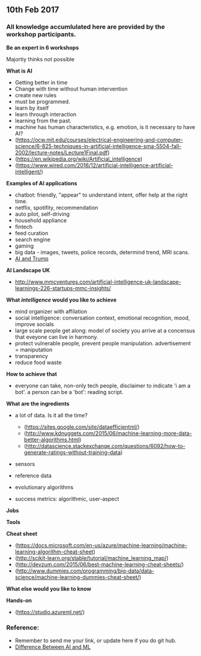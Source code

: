 ## 10th Feb 2017

### All knowledge accumlulated here are provided by the workshop participants.

**Be an expert in 6 workshops**

Majortiy thinks not possible

**What is AI**

- Getting better in time
- Change with time without human intervention
- create new rules
- must be programmed.
- learn by itself
- learn through interaction
- learning from the past.
- machine has human characteristics, e.g. emotion, is it necessary to have AI?
- (https://ocw.mit.edu/courses/electrical-engineering-and-computer-science/6-825-techniques-in-artificial-intelligence-sma-5504-fall-2002/lecture-notes/Lecture1Final.pdf)
- (https://en.wikipedia.org/wiki/Artificial_intelligence)
- (https://www.wired.com/2016/12/artificial-intelligence-artificial-intelligent/)

**Examples of AI applications**

- chatbot: friendly, "appear" to understand intent, offer help at the right time.
- netflix, spotifity, recommendation
- auto pilot, self-driving
- household appliance
- fintech
- feed curation
- search engine
- gaming
- big data - images, tweets, police records, determind trend, MRI scans.
- [AI and Trump](https://motherboard.vice.com/en_us/article/how-our-likes-helped-trump-win)

**AI Landscape UK**
- http://www.mmcventures.com/artificial-intelligence-uk-landscape-learnings-226-startups-mmc-insights/

**What *intelligence* would you like to achieve**
- mind organizer with affilation
- social intelligence: conversation context, emotional recognition, mood, improve socials
- large scale people get along: model of society you arrive at a concensus that eveyone can live in harmony.
- protect vulnerable people, prevent people manipulation. advertisement = maniputation
- transparency
- reduce food waste

**How to achieve that**
- everyone can take, non-only tech people, disclaimer to indicate 'i am a bot'. a person can be a 'bot': reading script.

**What are the ingredients**
- a lot of data. Is it all the time? 
  - (https://sites.google.com/site/dataefficientml/)
  - (http://www.kdnuggets.com/2015/06/machine-learning-more-data-better-algorithms.html)
  - (http://datascience.stackexchange.com/questions/6092/how-to-generate-ratings-without-training-data)
  
- sensors
- reference data 
- evolutionary algorithms
- success metrics: algorithmic, user-aspect

**Jobs**

**Tools**

**Cheat sheet**
- (https://docs.microsoft.com/en-us/azure/machine-learning/machine-learning-algorithm-cheat-sheet)
- (http://scikit-learn.org/stable/tutorial/machine_learning_map/)
- (http://devzum.com/2015/06/best-machine-learning-cheat-sheets/)
- (http://www.dummies.com/programming/big-data/data-science/machine-learning-dummies-cheat-sheet/)

**What else would you like to know**

**Hands-on**
- (https://studio.azureml.net/)

### Reference:
- Remember to send me your link, or update here if you do git hub.
- [Difference Between AI and ML](http://www.forbes.com/sites/bernardmarr/2016/12/06/what-is-the-difference-between-artificial-intelligence-and-machine-learning/#25effcae687c)
